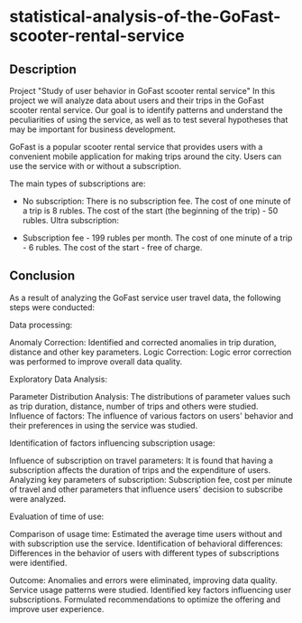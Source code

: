 # statistical-analysis-of-the-GoFast-scooter-rental-service
## Description
Project "Study of user behavior in GoFast scooter rental service"
In this project we will analyze data about users and their trips in the GoFast scooter rental service. Our goal is to identify patterns and understand the peculiarities of using the service, as well as to test several hypotheses that may be important for business development.

GoFast is a popular scooter rental service that provides users with a convenient mobile application for making trips around the city. Users can use the service with or without a subscription.

The main types of subscriptions are:

* No subscription: There is no subscription fee. The cost of one minute of a trip is 8 rubles. The cost of the start (the beginning of the trip) - 50 rubles. Ultra subscription:

* Subscription fee - 199 rubles per month. The cost of one minute of a trip - 6 rubles. The cost of the start - free of charge.



## Conclusion

As a result of analyzing the GoFast service user travel data, the following steps were conducted:

Data processing:

Anomaly Correction: Identified and corrected anomalies in trip duration, distance and other key parameters. Logic Correction: Logic error correction was performed to improve overall data quality.

Exploratory Data Analysis:

Parameter Distribution Analysis: The distributions of parameter values such as trip duration, distance, number of trips and others were studied. Influence of factors: The influence of various factors on users' behavior and their preferences in using the service was studied.

Identification of factors influencing subscription usage:

Influence of subscription on travel parameters: It is found that having a subscription affects the duration of trips and the expenditure of users. Analyzing key parameters of subscription: Subscription fee, cost per minute of travel and other parameters that influence users' decision to subscribe were analyzed.

Evaluation of time of use:

Comparison of usage time: Estimated the average time users without and with subscription use the service. Identification of behavioral differences: Differences in the behavior of users with different types of subscriptions were identified.

Outcome: Anomalies and errors were eliminated, improving data quality. Service usage patterns were studied. Identified key factors influencing user subscriptions. Formulated recommendations to optimize the offering and improve user experience.
